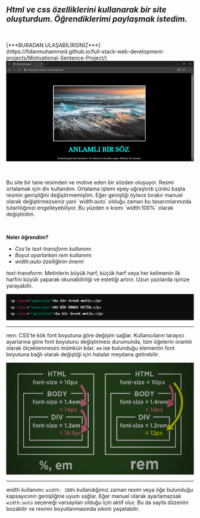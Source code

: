 ## _Html ve css özelliklerini kullanarak bir site oluşturdum. Öğrendiklerimi paylaşmak istedim._
<p>&nbsp</p>
[***BURADAN ULAŞABİLİRSİNİZ***](https://fidanmuhammed.github.io/full-stack-web-development-projects/Motivational-Sentence-Project/)
<br> <img src="./images/final.png">
<p>&nbsp</p>
Bu site bir tane resimden ve motive eden bir sözden oluşuyor. Resmi ortalamak için div kullandım. Ortalama işlemi epey uğraştırdı çünkü başta resmin genişliğini değiştirmemiştim. Eğer genişliği öylece bırakır manuel olarak değiştirmezseniz yani `width:auto` olduğu zaman bu tasarımlarınızda tutarlılığınızı engelleyebiliyor. Bu yüzden o kısmı `width:100%` olarak değiştirdim.
<p>&nbsp</p> 

**Neler öğrendim?**
- *Css'te text-transform kullanımı*
- *Boyut ayarlarken rem kullanımı*
- *width:auto özelliğinin önemi*
  
  
 text-transform: Metinlerin büyük harf, küçük harf veya her kelimenin ilk harfini büyük yaparak okunabilirliği ve estetiği artırır. Uzun yazılarda işinize yarayabilir. 
 
 <img src="./images/text-trs.png">

  ***
  rem: CSS'te kök font boyutuna göre değişim sağlar. Kullanıcıların tarayıcı ayarlarına göre font boyutunu değiştirmesi durumunda, tüm öğelerin orantılı olarak ölçeklenmesini mümkün kılar. `em` ise bulunduğu elementin font boyutuna bağlı olarak değiştiği için hatalar meydana getirebilir. 
  
  <img src="./images/em.png" width="630" height="300" >
  
  ***
  width kullanımı: `width: 100%` kullandığımız zaman resim veya öğe bulunduğu kapsayıcının genişliğine uyum sağlar. Eğer manuel olarak ayarlamazsak `width:auto` seçeneği varsayılan olduğu için aktif olur. Bu da
  sayfa düzenini bozabilir ve resmin boyutlanmasında sıkıntı yaşatabilir.
